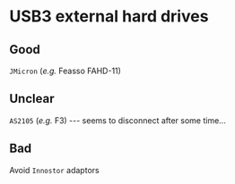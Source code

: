 USB3 external hard drives
=========================

Good
----

`JMicron` (_e.g._ Feasso FAHD-11)

Unclear
-------

`AS2105` (_e.g._ F3) --- seems to disconnect after some time...

Bad
---

Avoid `Innostor` adaptors
